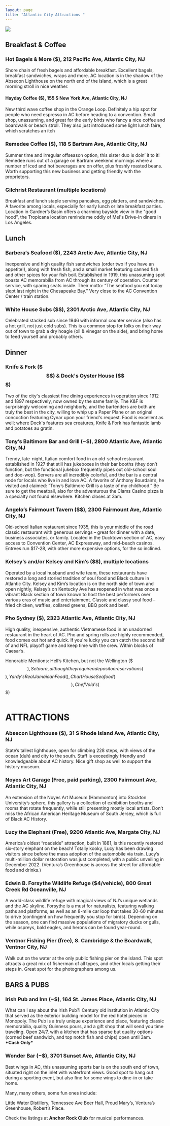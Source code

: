 ```yaml
---
layout: page
title: "Atlantic City Attractions "
---
```

![](/assets/uploads/ac_skyline.jpeg)

## Breakfast & Coffee

### Hot Bagels & More ($), 212 Pacific Ave, Atlantic City, NJ

Shore chain of fresh bagels and affordable breakfast. Excellent bagels, breakfast sandwiches, wraps and more. AC location is in the shadow of the Absecon Lighthouse on the north end of the island, which is a great morning stroll in nice weather. 

#### Hayday Coffee ($), 155 S New York Ave, Atlantic City, NJ

New third wave coffee shop in the Orange Loop. Definitely a hip spot for people who need espresso in AC before heading to a convention. Small shop, unassuming, and great for the early birds who fancy a nice coffee and boardwalk or beach stroll. They also just introduced some light lunch faire, which scratches an itch 

### Remedee Coffee ($), 118 S Bartram Ave, Atlantic City, NJ

Summer time and irregular offseason option, this sister duo is doin’ it to it! Remedee runs out of a garage on Bartram weekend mornings where a number of iced and hot beverages are on offer, plus freshly roasted beans. Worth supporting this new business and getting friendly with the proprietors. 

### Gilchrist Restaurant (multiple locations)

Breakfast and lunch staple serving pancakes, egg platters, and sandwiches. A favorite among locals, especially for early lunch or late breakfast parties. Location in Gardner’s Basin offers a charming bayside view in the "good hood", the Tropicana location reminds me oddly of Mel's Drive-In diners in Los Angeles. 

## Lunch

### Barbera’s Seafood ($), 2243 Arctic Ave, Atlantic City, NJ

Inexpensive and high quality fish sandwiches (order two if you have an appetite!), along with fresh fish, and a small market featuring canned fish and other spices for your fish boil. Established in 1919, this unassuming spot boasts AC memorabilia from AC through its century of operation. Counter service, with sparing seats inside. Their motto: “The seafood you eat today slept last night in the Chesapeake Bay.” Very close to the AC Convention Center / train station. 

### White House Subs ($$), 2301 Arctic Ave, Atlantic City, NJ

Celebrated stacked sub since 1946 with informal counter service (also has a hot grill, not just cold subs). This is a common stop for folks on their way out of town to grab a dry hoagie (oil & vinegar on the side), and bring home to feed yourself and probably others. 

## Dinner

### Knife & Fork ($$$) & Dock's Oyster House ($$$)

Two of the city's classiest fine dining experiences in operation since 1912 and 1897 respectively, now owned by the same family. The K&F is surprisingly welcoming and neighborly, and the bartenders are both are truly the best in the city, willing to whip up a Paper Plane or an original concoction featuring Cynar upon your friend's request. Food is excellent as well; where Dock's features sea creatures, Knife & Fork has fantastic lamb and potatoes au gratin.  

### Tony’s Baltimore Bar and Grill ($-$$), 2800 Atlantic Ave, Atlantic City, NJ

Trendy, late-night, Italian comfort food in an old-school restaurant established in 1927 that still has jukeboxes in their bar booths (they don’t function, but the functional jukebox frequently pipes out old-school soul and doo-wop). Servers are all incredibly colorful, and the bar is a central node for locals who live in and love AC. A favorite of Anthony Bourdain’s, he visited and claimed: “Tony’s Baltimore Grill is a taste of my childhood.” Be sure to get the meatball, also for the adventurous the Clams Casino pizza is a specialty not found elsewhere. Kitchen closes at 3am. 

### Angelo’s Fairmount Tavern ($$), 2300 Fairmount Ave, Atlantic City, NJ

Old-school Italian restaurant since 1935, this is your middle of the road classic restaurant with generous servings – great for dinner with a date, business associates, or family. Located in the Ducktown section of AC, easy access to Convention Center, AC Expressway, and mid-beach casinos. Entrees run $17-28, with other more expensive options, for the so inclined. 

### Kelsey’s and/or Kelsey and Kim’s ($$), multiple locations

Operated by a local husband and wife team, these restaurants have restored a long and storied tradition of soul food and Black culture in Atlantic City. Kelsey and Kim’s location is on the north side of town and open nightly, Kelsey’s on Kentucky Ave has reopened in what was once a vibrant Black section of town known to host the best performers over various eras of music and entertainment. Classic and classy soul food – fried chicken, waffles, collared greens, BBQ pork and beef. 

### Pho Sydney ($), 2323 Atlantic Ave, Atlantic City, NJ

High quality, inexpensive, authentic Vietnamese food in an unadorned restaurant in the heart of AC. Pho and spring rolls are highly recommended, food comes out hot and quick. If you're lucky you can catch the second half of and NFL playoff game and keep time with the crew. Within blocks of Caesar’s. 

Honorable Mentions: Hell’s Kitchen, but not the Wellington ($$$), Setaara, although they require a deposit on reservations ($$$), Yardy’s Real Jamaican Food ($$), Chart House Seafood ($$$), Chef Vola’s ($$$)

![]()

# ATTRACTIONS

### Absecon Lighthouse ($), 31 S Rhode Island Ave, Atlantic City, NJ

State’s tallest lighthouse, open for climbing 228 steps, with views of the ocean (duh) and city to the south. Staff is exceedingly friendly and knowledgeable about AC history. Nice gift shop as well to support the history museum. 

### Noyes Art Garage (Free, paid parking), 2300 Fairmount Ave, Atlantic City, NJ

An extension of the Noyes Art Museum (Hammonton) into Stockton University’s sphere, this gallery is a collection of exhibition booths and rooms that rotate frequently, while still presenting mostly local artists. Don’t miss the African American Heritage Museum of South Jersey, which is full of Black AC History. 

### Lucy the Elephant (Free), 9200 Atlantic Ave, Margate City, NJ

America’s oldest “roadside” attraction, built in 1881, is this recently restored six-story elephant on the beach! Totally kooky, Lucy has been drawing visitors since before the mass adoption of the automobile via train. Lucy’s multi-million dollar restoration was just completed, with a public unveiling in December 2022. (Ventura’s Greenhouse is across the street for affordable food and drinks.) 

### Edwin B. Forsythe Wildlife Refuge ($4/vehicle), 800 Great Creek Rd Oceanville, NJ

A world-class wildlife refuge with magical views of NJ’s unique wetlands and the AC skyline. Forsythe is a must for naturalists, featuring walking paths and platforms, as well as an 8-mile car loop that takes 30-60 minutes to drive (contingent on how frequently you stop for birds). Depending on the season, one can find massive populations of migratory ducks or gulls, while ospreys, bald eagles, and herons can be found year-round. 

### Ventnor Fishing Pier (free), S. Cambridge & the Boardwalk, Ventnor City, NJ

Walk out on the water at the only public fishing pier on the island. This spot attracts a great mix of fisherman of all types, and other locals getting their steps in. Great spot for the photographers among us. 

## BARS & PUBS

### Irish Pub and Inn ($-$$), 164 St. James Place, Atlantic City, NJ

What can I say about the Irish Pub?! Century old institution in Atlantic City that served as the exterior building model for the red hotel pieces in Monopoly. The Pub is a truly unique experience and place, featuring classic memorabilia, quality Guinness pours, and a gift shop that will send you time traveling. Open 24/7, with a kitchen that has sparse but quality options (corned beef sandwich, and top notch fish and chips) open until 3am. **\*Cash Only\***

### Wonder Bar ($-$$), 3701 Sunset Ave, Atlantic City, NJ

Best wings in AC, this unassuming sports bar is on the south end of town, situated right on the inlet with waterfront views. Good spot to hang out during a sporting event, but also fine for some wings to dine-in or take home. 

Many, many others, some fun ones include: 

Little Water Distillery, Tennessee Ave Beer Hall, Proud Mary’s, Ventura’s Greenhouse, Robert’s Place. 

Check the listings at **Anchor Rock Club** for musical performances.
